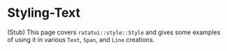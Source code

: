 # Styling-Text

(Stub) This page covers `ratatui::style::Style` and gives some examples of using it in various
`Text`, `Span`, and `Line` creations.
